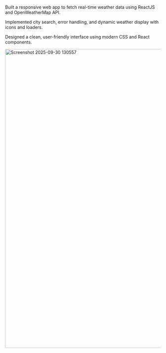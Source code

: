 Built a responsive web app to fetch real-time weather data using ReactJS and OpenWeatherMap API.

Implemented city search, error handling, and dynamic weather display with icons and loaders.

Designed a clean, user-friendly interface using modern CSS and React components.

<img width="1878" height="966" alt="Screenshot 2025-09-30 130557" src="https://github.com/user-attachments/assets/079b005e-8133-48d7-837c-f8824d75e2b1" />

